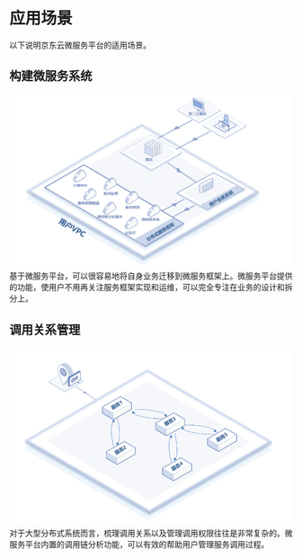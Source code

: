 # 应用场景

以下说明京东云微服务平台的适用场景。


## 构建微服务系统
![](../../../../image/Internet-Middleware/JD-Distributed-Service-Framework/struct-gjfwxt.png)
基于微服务平台，可以很容易地将自身业务迁移到微服务框架上。微服务平台提供的功能，使用户不用再关注服务框架实现和运维，可以完全专注在业务的设计和拆分上。
 


## 调用关系管理
![](../../../../image/Internet-Middleware/JD-Distributed-Service-Framework/struct-dygxgl.png)
对于大型分布式系统而言，梳理调用关系以及管理调用权限往往是非常复杂的。微服务平台内置的调用链分析功能，可以有效的帮助用户管理服务调用过程。


